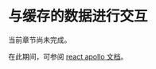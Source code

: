 # 与缓存的数据进行交互

当前章节尚未完成。

在此期间，可参阅 [react apollo 文档](https://www.apollographql.com/docs/react/caching/cache-interaction/)。
